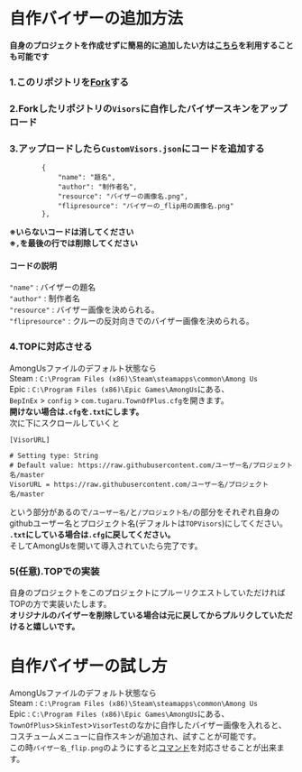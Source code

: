 # 自作バイザーの追加方法
**自身のプロジェクトを作成せずに簡易的に追加したい方は[こちら](#自作バイザーの試し方)を利用することも可能です**
### 1.このリポジトリを[Fork](https://github.com/tugaru1975/TOPVisors/fork)する
### 2.Forkしたリポジトリの`Visors`に自作したバイザースキンをアップロード
### 3.アップロードしたら`CustomVisors.json`にコードを追加する
```
        {
            "name": "題名",
            "author": "制作者名",
            "resource": "バイザーの画像名.png",
            "flipresource": "バイザーの_flip用の画像名.png"
        },
```  
**※いらないコードは消してください**  
**※`,`を最後の行では削除してください**
#### コードの説明
`"name"` : バイザーの題名  
`"author"` : 制作者名  
`"resource"` : バイザー画像を決められる。  
`"flipresource"` : クルーの反対向きでのバイザー画像を決められる。    
### 4.TOPに対応させる
AmongUsファイルのデフォルト状態なら  
Steam : `C:\Program Files (x86)\Steam\steamapps\common\Among Us`  
Epic : `C:\Program Files (x86)\Epic Games\AmongUs`にある、  
`BepInEx` > `config` > `com.tugaru.TownOfPlus.cfg`を開きます。  
**開けない場合は`.cfg`を`.txt`にします。**  
次に下にスクロールしていくと
```
[VisorURL]

# Setting type: String
# Default value: https://raw.githubusercontent.com/ユーザー名/プロジェクト名/master
VisorURL = https://raw.githubusercontent.com/ユーザー名/プロジェクト名/master
```  
という部分があるので`/ユーザー名/`と`/プロジェクト名/`の部分をそれぞれ自身のgithubユーザー名とプロジェクト名(デフォルトは`TOPVisors`)にしてください。  
**`.txt`にしている場合は`.cfg`に戻してください。**  
そしてAmongUsを開いて導入されていたら完了です。
### 5(任意).TOPでの実装
自身のプロジェクトをこのプロジェクトにプルーリクエストしていただければTOPの方で実装いたします。  
**オリジナルのバイザーを削除している場合は元に戻してからプルリクしていただけると嬉しいです。**
# 自作バイザーの試し方
AmongUsファイルのデフォルト状態なら  
Steam : `C:\Program Files (x86)\Steam\steamapps\common\Among Us`  
Epic : `C:\Program Files (x86)\Epic Games\AmongUs`にある、  
`TownOfPlus`>`SkinTest`>`VisorTest`のなかに自作したバイザー画像を入れると、コスチュームメニューに自作スキンが追加され、試すことが可能です。  
この時`バイザー名_flip.png`のようにすると[コマンド](#コードの説明)を対応させることが出来ます。
